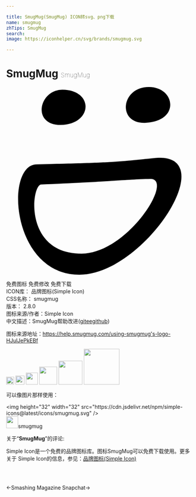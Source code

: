 ```yaml
---

title: SmugMug(SmugMug) ICON转svg、png下载
name: smugmug
zhTips: SmugMug
search: 
image: https://iconhelper.cn/svg/brands/smugmug.svg

---
```


# SmugMug  <small style="font-size: 60%;font-weight: 100">SmugMug</small>

<div id="svg" class="svg-wrap">
<svg role="img" xmlns="http://www.w3.org/2000/svg" viewBox="0 0 24 24"><title>SmugMug icon</title><path d="M18.31 0l-.35.01c-1.55.13-2.46 1.2-2.6 2.28-.15 1.2.65 2.4 2.58 2.28 2.15-.12 3.09-1.2 3.1-2.28.02-1.15-1-2.28-2.73-2.29zM7.21.34A2.66 2.66 0 004.56 2.6C4.41 3.73 5.12 4.87 7 4.85c2.23-.04 3.31-1.37 3.16-2.57-.12-1-1.09-1.92-2.94-1.94zm12.35 8.71a7 7 0 00-.4.02c-5.28.54-5.54.6-15.26.82C-.2 9.9.62 24 9.38 24c8.2 0 18.12-15.15 10.18-14.95zm-1.1 2.7c3.18-.07-2.9 9.53-8.8 9.56-7.46 0-6.44-8.8-5.18-8.85 8.67-.35 10.88-.64 13.98-.71Z"/></svg>
</div>
<detail full-name='smugmug'></detail>

<div class="detail-page">
<p>
<span><span class="badge-success badge">免费图标</span> <span class="badge-success badge">免费修改</span>  <span class="badge-success badge">免费下载</span> </span>
<br/>
<span>
ICON库：
<span class="badge-secondary badge">品牌图标(Simple Icon)</span> 
</span>
<br/>
<span>
CSS名称：
<span class="badge-secondary badge">smugmug</span> 
</span>

<br/>
<span>
版本：
<span class="badge-secondary badge">2.8.0</span> 
</span>
<br/>
<span>图标来源/作者：<span class="badge-light badge">Simple Icon</span></span> 
<br/>
<span class="zh-detail">中文描述：<span class="badge-primary badge">SmugMug</span><span class="help-link"><span>帮助改进</span>(<a href="https://gitee.com/liuwave/icon-helper/edit/master/json/brands/smugmug.json" target="_blank" rel="noopener noreferrer">gitee</a><a href="https://github.com/liuwave/icon-helper/edit/master/json/brands/smugmug.json" target="_blank" rel="noopener noreferrer">github</a></span>)</span><br/>
</p>
</div><div class="description description alert alert-light"><p>图标来源地址：<a href="https://help.smugmug.com/using-smugmug's-logo-HJulJePkEBf" target="_blank" rel="noopener noreferrer">https://help.smugmug.com/using-smugmug's-logo-HJulJePkEBf</a></p></div>
<div class="alert alert-dark">
<img height="21" width="21" src="https://cdn.jsdelivr.net/npm/simple-icons@latest/icons/smugmug.svg" />
<img height="24" width="24" src="https://cdn.jsdelivr.net/npm/simple-icons@latest/icons/smugmug.svg" />
<img height="32" width="32" src="https://cdn.jsdelivr.net/npm/simple-icons@latest/icons/smugmug.svg" />
<img height="48" width="48" src="https://cdn.jsdelivr.net/npm/simple-icons@latest/icons/smugmug.svg" />
<img height="64" width="64" src="https://cdn.jsdelivr.net/npm/simple-icons@latest/icons/smugmug.svg" />
<img height="96" width="96" src="https://cdn.jsdelivr.net/npm/simple-icons@latest/icons/smugmug.svg" />

</div>
<div>
  <p>可以像图片那样使用：    
  </p>
  <div class="alert alert-primary" style="font-size: 14px">
    &lt;img height="32" width="32" src="https://cdn.jsdelivr.net/npm/simple-icons@latest/icons/smugmug.svg" /&gt;
    <copy-btn content='<img height="32" width="32" src="https://cdn.jsdelivr.net/npm/simple-icons@latest/icons/smugmug.svg" />'></copy-btn>
  </div>
  <div class="alert alert-secondary">
    <img height="32" width="32" src="https://cdn.jsdelivr.net/npm/simple-icons@latest/icons/smugmug.svg" />smugmug
    <copy-btn content="smugmug" btn-title="复制图标名称"></copy-btn>
  </div>
</div>
<div class="icon-detail__container">
<p>关于“<b>SmugMug</b>”的评论:</p>
</div>
<Vssue title="关于“SmugMug”的评论" />
<div><p>Simple Icon是一个免费的品牌图标库。图标SmugMug可以免费下载使用。更多关于  Simple Icon的信息，参见：<a target="_blank" href="https://iconhelper.cn/brands.html">品牌图标(Simple Icon)</a>
</p></div>


<div style="padding:2rem 0 " class="page-nav"><p class="inner"><span class="prev">←<router-link to="/icon/smashing-magazine.html">Smashing Magazine</router-link></span> <span class="next"><router-link to="/icon/snapchat.html">Snapchat</router-link>→</span></p></div>
